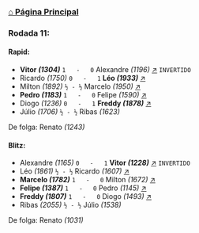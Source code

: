 ### [⌂ Página Principal](https://grupo-de-xadrez.github.io/)

### Rodada 11:

#### Rapid:

* **Vitor *(1304)*** `1   -   0` Alexandre *(1196)* [↗](https://www.lichess.org/uzz6TLeb) `INVERTIDO`
* Ricardo *(1750)* `0   -   1` **Léo *(1933)*** [↗](https://www.lichess.org/2WDMqx8f) 
* Milton *(1892)* `½ - ½` Marcelo *(1950)* [↗](https://www.lichess.org/Hveq9NYu) 
* **Pedro *(1183)*** `1   -   0` Felipe *(1590)* [↗](https://www.lichess.org/3tPc9vbg) 
* Diogo *(1236)* `0   -   1` **Freddy *(1878)*** [↗](https://www.lichess.org/bzs5OTvF) 
* Júlio *(1706)* `½ - ½` Ribas *(1623)*  

De folga: Renato *(1243)*

#### Blitz:

* Alexandre *(1165)* `0   -   1` **Vitor *(1228)*** [↗](https://www.lichess.org/HrAy00oE) `INVERTIDO`
* Léo *(1861)* `½ - ½` Ricardo *(1607)* [↗](https://www.lichess.org/8SZrGgrw) 
* **Marcelo *(1782)*** `1   -   0` Milton *(1672)* [↗](https://www.lichess.org/ddfdNyXJ) 
* **Felipe *(1387)*** `1   -   0` Pedro *(1145)* [↗](https://www.lichess.org/XgzeSbk8) 
* **Freddy *(1807)*** `1   -   0` Diogo *(1493)* [↗](https://www.lichess.org/xVTfL6Vs) 
* Ribas *(2055)* `½ - ½` Júlio *(1538)*  

De folga: Renato *(1031)*

